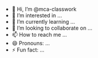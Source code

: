 - 👋 Hi, I’m @mca-classwork
- 👀 I’m interested in ...
- 🌱 I’m currently learning ...
- 💞️ I’m looking to collaborate on ...
- 📫 How to reach me ...
- 😄 Pronouns: ...
- ⚡ Fun fact: ...

<!---
mca-classwork/mca-classwork is a ✨ special ✨ repository because its `README.md` (this file) appears on your GitHub profile.
You can click the Preview link to take a look at your changes.
--->
